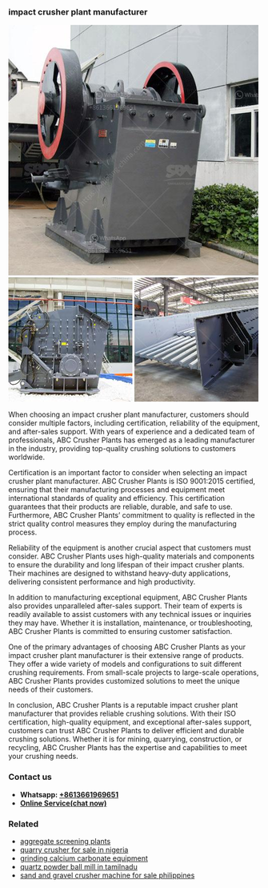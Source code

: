<h3>impact crusher plant manufacturer</h3><img src='1708322573.jpg' alt=''><p>When choosing an impact crusher plant manufacturer, customers should consider multiple factors, including certification, reliability of the equipment, and after-sales support. With years of experience and a dedicated team of professionals, ABC Crusher Plants has emerged as a leading manufacturer in the industry, providing top-quality crushing solutions to customers worldwide.</p><p>Certification is an important factor to consider when selecting an impact crusher plant manufacturer. ABC Crusher Plants is ISO 9001:2015 certified, ensuring that their manufacturing processes and equipment meet international standards of quality and efficiency. This certification guarantees that their products are reliable, durable, and safe to use. Furthermore, ABC Crusher Plants’ commitment to quality is reflected in the strict quality control measures they employ during the manufacturing process.</p><p>Reliability of the equipment is another crucial aspect that customers must consider. ABC Crusher Plants uses high-quality materials and components to ensure the durability and long lifespan of their impact crusher plants. Their machines are designed to withstand heavy-duty applications, delivering consistent performance and high productivity.</p><p>In addition to manufacturing exceptional equipment, ABC Crusher Plants also provides unparalleled after-sales support. Their team of experts is readily available to assist customers with any technical issues or inquiries they may have. Whether it is installation, maintenance, or troubleshooting, ABC Crusher Plants is committed to ensuring customer satisfaction.</p><p>One of the primary advantages of choosing ABC Crusher Plants as your impact crusher plant manufacturer is their extensive range of products. They offer a wide variety of models and configurations to suit different crushing requirements. From small-scale projects to large-scale operations, ABC Crusher Plants provides customized solutions to meet the unique needs of their customers.</p><p>In conclusion, ABC Crusher Plants is a reputable impact crusher plant manufacturer that provides reliable crushing solutions. With their ISO certification, high-quality equipment, and exceptional after-sales support, customers can trust ABC Crusher Plants to deliver efficient and durable crushing solutions. Whether it is for mining, quarrying, construction, or recycling, ABC Crusher Plants has the expertise and capabilities to meet your crushing needs.</p><h3>Contact us</h3><ul><li><strong>Whatsapp:&nbsp;<a href="https://wa.me/8613661969651">+8613661969651</a></strong></li><li><a href="https://swt.shibang-china.com/?git&amp;zhl&amp;impact crusher plant manufacturer"><strong>Online Service(chat now)</strong></a></li></ul><h3>Related</h3><ul><li><a href='aggregate screening plants.md'>aggregate screening plants</a></li><li><a href='quarry crusher for sale in nigeria.md'>quarry crusher for sale in nigeria</a></li><li><a href='grinding calcium carbonate equipment.md'>grinding calcium carbonate equipment</a></li><li><a href='quartz powder ball mill in tamilnadu.md'>quartz powder ball mill in tamilnadu</a></li><li><a href='sand and gravel crusher machine for sale philippines.md'>sand and gravel crusher machine for sale philippines</a></li></ul>
